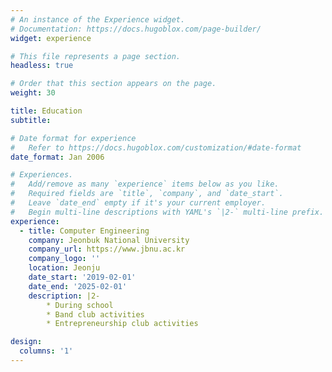 ```yaml
---
# An instance of the Experience widget.
# Documentation: https://docs.hugoblox.com/page-builder/
widget: experience

# This file represents a page section.
headless: true

# Order that this section appears on the page.
weight: 30

title: Education
subtitle:

# Date format for experience
#   Refer to https://docs.hugoblox.com/customization/#date-format
date_format: Jan 2006

# Experiences.
#   Add/remove as many `experience` items below as you like.
#   Required fields are `title`, `company`, and `date_start`.
#   Leave `date_end` empty if it's your current employer.
#   Begin multi-line descriptions with YAML's `|2-` multi-line prefix.
experience:
  - title: Computer Engineering
    company: Jeonbuk National University
    company_url: https://www.jbnu.ac.kr
    company_logo: ''
    location: Jeonju
    date_start: '2019-02-01'
    date_end: '2025-02-01'
    description: |2-
        * During school
        * Band club activities
        * Entrepreneurship club activities

design:
  columns: '1'
---
```

